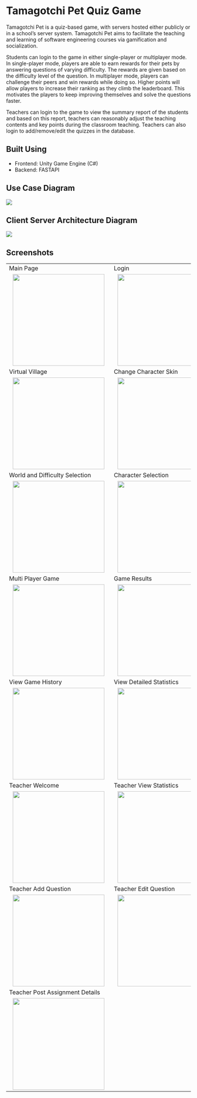 # Tamagotchi Pet Quiz Game

Tamagotchi Pet is a quiz-based game, with servers hosted either publicly or
in a school’s server system. Tamagotchi Pet aims to facilitate the teaching and learning of
software engineering courses via gamification and socialization.

Students can login to the game in either single-player or multiplayer mode. In single-player
mode, players are able to earn rewards for their pets by answering questions of varying
difficulty. The rewards are given based on the difficulty level of the question. In multiplayer mode, players can challenge their peers and win rewards while doing so. Higher points will allow players to increase their ranking as they climb the leaderboard. This motivates the players to keep improving themselves and solve the questions faster.

Teachers can login to the game to view the summary report of the students and based on this
report, teachers can reasonably adjust the teaching contents and key points during the
classroom teaching. Teachers can also login to add/remove/edit the quizzes in the database.

## Built Using

- Frontend: Unity Game Engine (C#)
- Backend: FASTAPI

## Use Case Diagram

<img src="./Screenshots/image47.png">

## Client Server Architecture Diagram

<img src="screenshots/image34.png">

## Screenshots

<table>
  <tr>
    <td>Main Page</td>
     <td>Login</td>
     <td>Student Welcome</td>
  </tr>
  <tr>
    <td><img src="screenshots/image30.png" height="250" hspace="10"></td>
    <td><img src="screenshots/image8.png" height="250" hspace="10"></td>
    <td><img src="screenshots/image49.png" height="250" hspace="10"></td>
  </tr>
  <tr>
    <td>Virtual Village</td>
     <td>Change Character Skin</td>
     <td>Single Multi Player Selection</td>
  </tr>
  <tr>
    <td><img src="screenshots/image37.png" height="250" hspace="10"></td>
    <td><img src="screenshots/image40.png" height="250" hspace="10"></td>
    <td><img src="screenshots/image31.png" height="250" hspace="10"></td>
  </tr>
    <tr>
    <td>World and Difficulty Selection</td>
     <td>Character Selection</td>
     <td>Single Player Game</td>
  </tr>
  <tr>
    <td><img src="screenshots/image26.png" height="250" hspace="10"></td>
    <td><img src="screenshots/image11.png" height="250" hspace="10"></td>
    <td><img src="screenshots/image19.png" height="250" hspace="10"></td>
  </tr>
    <tr>
    <td>Multi Player Game</td>
     <td>Game Results</td>
     <td>Leaderboard</td>
  </tr>
  <tr>
    <td><img src="screenshots/image17.png" height="250" hspace="10"></td>
    <td><img src="screenshots/image22.png" height="250" hspace="10"></td>
    <td><img src="screenshots/image35.png" height="250" hspace="10"></td>
  </tr>
      <tr>
    <td>View Game History</td>
     <td>View Detailed Statistics</td>
     <td>Design New Quiz Game</td>
  </tr>
  <tr>
    <td><img src="screenshots/image1.png" height="250" hspace="10"></td>
    <td><img src="screenshots/image32.png" height="250" hspace="10"></td>
    <td><img src="screenshots/image13.png" height="250" hspace="10"></td>
  </tr>
        <tr>
    <td>Teacher Welcome</td>
     <td>Teacher View Statistics</td>
     <td>Teacher Manage Questions</td>
  </tr>
  <tr>
    <td><img src="screenshots/image36.png" height="250" hspace="10"></td>
    <td><img src="screenshots/image16.png" height="250" hspace="10"></td>
    <td><img src="screenshots/image24.png" height="250" hspace="10"></td>
  </tr>
  <tr>
      <td>Teacher Add Question</td>
     <td>Teacher Edit Question</td>
     <td>Teacher Post Assignment</td>
  </tr>
  <tr>
    <td><img src="screenshots/image2.png" height="250" hspace="10"></td>
    <td><img src="screenshots/image6.png" height="250" hspace="10"></td>
    <td><img src="screenshots/image9.png" height="250" hspace="10"></td>
  </tr>
    <tr>
      <td>Teacher Post Assignment Details</td>
  </tr>
  <tr>
    <td><img src="screenshots/image18.png" height="250" hspace="10"></td>
  </tr>
 </table>
